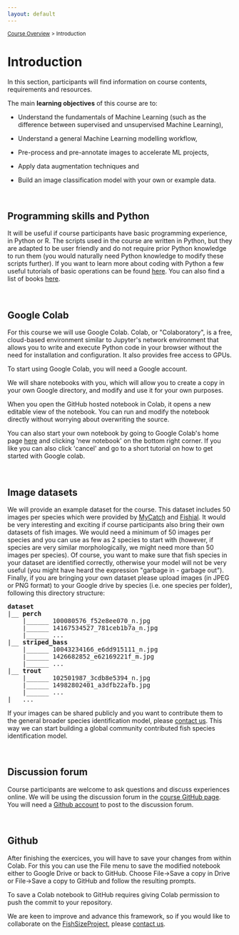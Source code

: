 ```yaml
---
layout: default
---
```


<sub>[Course Overview](index.md) \> Introduction</sub>

# Introduction

In this section, participants will find information on course contents, requirements and resources.

The main **learning objectives** of this course are to:

-   Understand the fundamentals of Machine Learning (such as the difference between supervised and unsupervised Machine Learning),

-   Understand a general Machine Learning modelling workflow,

-   Pre-process and pre-annotate images to accelerate ML projects,

-   Apply data augmentation techniques and

-   Build an image classification model with your own or example data.

<br/>

## Programming skills and Python

It will be useful if course participants have basic programming experience, in Python or R. The scripts used in the course are written in Python, but they are adapted to be user friendly and do not require prior Python knowledge to run them (you would naturally need Python knowledge to modify these scripts further). If you want to learn more about coding with Python a few useful tutorials of basic operations can be found [here](https://www.learnpython.org/). You can also find a list of books [here](https://wiki.python.org/moin/IntroductoryBooks).


<br/>

## Google Colab

For this course we will use Google Colab. Colab, or "Colaboratory", is a free, cloud-based environment similar to Jupyter's network environment that allows you to write and execute Python code in your browser without the need for installation and configuration. It also provides free access to GPUs.

To start using Google Colab, you will need a Google account. 

We will share notebooks with you, which will allow you to create a copy in your own Google directory, and modify and use it for your own purposes.

When you open the GitHub hosted notebook in Colab, it opens a new editable view of the notebook. You can run and modify the notebook directly without worrying about overwriting the source.

You can also start your own notebook by going to Google Colab's home page [here](https://colab.research.google.com/) and clicking 'new notebook' on the bottom right corner. If you like you can also click 'cancel' and go to a short tutorial on how to get started with Google colab.

<br/>

## Image datasets

We will provide an example dataset for the course. This dataset includes 50 images per species which were provided by [MyCatch](https://mycatch.ca/) and [Fishial](https://fishial.ai/).
It would be very interesting and exciting if course participants also bring their own datasets of fish images. We would need a minimum of 50 images per species and you can use as few as 2 species to start with (however, if species are very similar morphologically, we might need more than 50 images per species). Of course, you want to make sure that fish species in your dataset are identified correctly, otherwise your model will not be very useful (you might have heard the expression "garbage in - garbage out"). Finally, if you are bringing your own dataset please upload images (in JPEG or PNG format) to your Google drive by species (i.e. one species per folder), following this directory structure:

<pre>
<b>dataset</b>
|__ <b>perch</b>
    |______ 100080576_f52e8ee070_n.jpg
    |______ 14167534527_781ceb1b7a_n.jpg
    |______ ...
|__ <b>striped_bass</b>
    |______ 10043234166_e6dd915111_n.jpg
    |______ 1426682852_e62169221f_m.jpg
    |______ ...
|__ <b>trout</b>
    |______ 102501987_3cdb8e5394_n.jpg
    |______ 14982802401_a3dfb22afb.jpg
    |______ ...
|__ ...
</pre>

If your images can be shared publicly and you want to contribute them to the general broader species identification model, please [contact us](catari.bio@gmail.com). This way we can start building a global community contributed fish species identification model.

<br/>


## Discussion forum 

Course participants are welcome to ask questions and discuss experiences online. We will be using the discussion forum in the [course GitHub page](https://github.com/fishsizeproject/Course-MLforImageProcessing/discussions/). You will need a [Github account](https://github.com/join) to post to the discussion forum.

<br/>


## Github 

After finishing the exercices, you will have to save your changes from within Colab. For this you can use the File menu to save the modified notebook either to Google Drive or back to GitHub. Choose File→Save a copy in Drive or File→Save a copy to GitHub and follow the resulting prompts.

To save a Colab notebook to GitHub requires giving Colab permission to push the commit to your repository.

We are keen to improve and advance this framework, so if you would like to collaborate on the [FishSizeProject](https://fishsizeproject.org/), please [contact us](catari.bio@gmail.com).

<br/>

